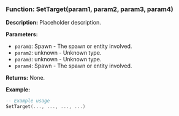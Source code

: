 ### Function: SetTarget(param1, param2, param3, param4)

**Description:**
Placeholder description.

**Parameters:**
- `param1`: Spawn - The spawn or entity involved.
- `param2`: unknown - Unknown type.
- `param3`: unknown - Unknown type.
- `param4`: Spawn - The spawn or entity involved.

**Returns:** None.

**Example:**

```lua
-- Example usage
SetTarget(..., ..., ..., ...)
```
